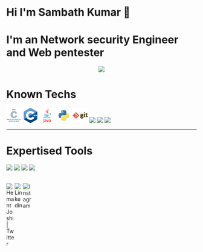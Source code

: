 # Hi I'm Sambath Kumar 👋
# I'm an Network security Engineer and  Web pentester


<div align="center">
<img src="https://i.imgur.com/8MupZHY.gif" width="400px" />
<br>
</div>
  
  
 # Known Techs

<p align="left">

  <div align="left">
  
  <code><img height="40" src="https://raw.githubusercontent.com/github/explore/80688e429a7d4ef2fca1e82350fe8e3517d3494d/topics/c/c.png"></code>
  <code><img height="40" src="https://raw.githubusercontent.com/github/explore/80688e429a7d4ef2fca1e82350fe8e3517d3494d/topics/cpp/cpp.png"></code> 
  <code><img height="40" src="https://raw.githubusercontent.com/devicons/devicon/master/icons/java/java-original-wordmark.svg"></code>
  <code><img height="40" src="https://raw.githubusercontent.com/github/explore/80688e429a7d4ef2fca1e82350fe8e3517d3494d/topics/python/python.png"></code>
  <code><img height="40" src="https://raw.githubusercontent.com/github/explore/80688e429a7d4ef2fca1e82350fe8e3517d3494d/topics/git/git.png"></code> 
  <code><img height="40" src="https://firebasestorage.googleapis.com/v0/b/superstar-32cda.appspot.com/o/cisco.png?alt=media&token=843d1bec-ebd5-4401-9936-bf5af8d3f810"></code>
  <code><img height="40" src="https://firebasestorage.googleapis.com/v0/b/superstar-32cda.appspot.com/o/docker.png?alt=media&token=9dda02ac-7f7d-49e7-a147-6e33ccaf7ee9"></code>
  <code><img height="40" src="https://firebasestorage.googleapis.com/v0/b/superstar-32cda.appspot.com/o/linux.png?alt=media&token=2c4ea8ca-05fb-4645-abe3-a998c4bd16b6"></code>
 

  </div>
  </p>

---

 # Expertised Tools
 
 <p align="left">

  <div align="left">
  
 
  <code><img height="40" src="https://firebasestorage.googleapis.com/v0/b/superstar-32cda.appspot.com/o/9165634fec8f-article-enterprise_logo_-_article.png?alt=media&token=5056d019-5e96-43a9-b6bb-e18f4bfa07b5"></code>
  <code><img height="40" src="https://firebasestorage.googleapis.com/v0/b/superstar-32cda.appspot.com/o/wireshark-1.png?alt=media&token=6e30e615-1d0b-454d-9949-4404ccaf4edd"></code>
  <code><img height="40" src="https://firebasestorage.googleapis.com/v0/b/superstar-32cda.appspot.com/o/metasploit_logo-300x300.png?alt=media&token=7482eaf1-f346-4a26-9561-e4765fd70daf"></code>
  <code><img height="40" src="https://firebasestorage.googleapis.com/v0/b/superstar-32cda.appspot.com/o/120px-Virtualbox_logo.png?alt=media&token=8568d288-45aa-4308-b47a-0ebad4c81b02"></code>

  </div>
  </p>

<br/>
<a href="https://twitter.com/sambathk_crazy">
  <img align="left" alt="Hemant Joshi| Twitter" width="22px" src="https://cdn.jsdelivr.net/npm/simple-icons@v3/icons/twitter.svg" />
</a>
<a href="https://www.linkedin.com/in/sambath-kumar-3131671b8/">
  <img align="left" alt="Linkedin" width="22px" src="https://cdn.jsdelivr.net/npm/simple-icons@v3/icons/linkedin.svg" />
</a>
<a href="https://www.instagram.com/sk_devil_002/">
  <img align="left" alt="Instagram" width="22px" src="https://cdn.jsdelivr.net/npm/simple-icons@v3/icons/instagram.svg" />
</a>



<!--
**sambathkumar02/sambathkumar02** is a ✨ _special_ ✨ repository because its `README.md` (this file) appears on your GitHub profile.

Here are some ideas to get you started:

- 🔭 I’m currently working on ...
- 🌱 I’m currently learning Diffrent attack strategies on Network and Web.
- 👯 I’m looking to collaborate on ...
- 🤔 I’m looking for help with ...
- 💬 Ask me about Cyber security.
- 📫 How to reach me: ...
- 😄 Pronouns: ...
- ⚡ Fun fact: ...
-->
